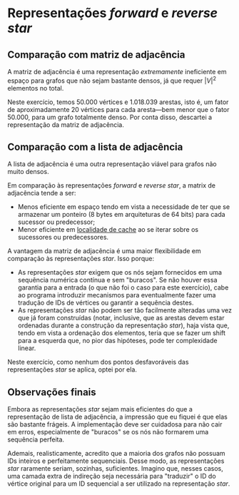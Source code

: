 # Representações _forward_ e _reverse_ _star_

## Comparação com matriz de adjacência

A matriz de adjacência é uma representação _extremamente_ ineficiente em espaço
para grafos que não sejam bastante densos, já que requer $|V|^2$ elementos no
total.

Neste exercício, temos 50.000 vértices e 1.018.039 arestas, isto é, um fator de
aproximadamente 20 vértices para cada aresta—bem menor que o fator 50.000, para
um grafo totalmente denso. Por conta disso, descartei a representação da matriz
de adjacência.

## Comparação com a lista de adjacência

A lista de adjacência é uma outra representação viável para grafos não muito
densos.

Em comparação às representações _forward_ e _reverse_ _star_, a matrix de
adjacência tende a ser:

- Menos eficiente em espaço tendo em vista a necessidade de ter que se armazenar
  um ponteiro (8 bytes em arquiteturas de 64 bits) para cada sucessor ou
  predecessor;
- Menor eficiente em [localidade de cache][locality] ao se iterar sobre os
  sucessores ou predecessores.

[locality]: https://en.wikipedia.org/wiki/Locality_of_reference

A vantagem da matriz de adjacência é uma maior flexibilidade em comparação às
representações _star_. Isso porque:

- As representações _star_ exigem que os nós sejam fornecidos em uma sequência
  numérica contínua e sem "buracos". Se não houver essa garantia para a entrada
  (o que não foi o caso para este exercício), cabe ao programa introduzir
  mecanismos para eventualmente fazer uma tradução de IDs de vértices ou
  garantir a sequência destes.
- As representações _star_ não podem ser tão facilmente alteradas uma vez que já
  foram construídas (notar, inclusive, que as arestas devem estar ordenadas
  durante a construção da representação _star_), haja vista que, tendo em vista
  a ordenação dos elementos, teria que se fazer um shift para a esquerda que, no
  pior das hipóteses, pode ter complexidade linear.

Neste exercício, como nenhum dos pontos desfavoráveis das representações _star_
se aplica, optei por ela.

## Observações finais

Embora as representações _star_ sejam mais eficientes do que a representação de
lista de adjacência, a impressão que eu fiquei é que elas são bastante frágeis.
A implementação deve ser cuidadosa para não cair em erros, especialmente de
"buracos" se os nós não formarem uma sequência perfeita.

Ademais, realisticamente, acredito que a maioria dos grafos não possuam IDs
inteiros e perfeitamente sequenciais. Desse modo, as representações _star_
raramente seriam, sozinhas, suficientes. Imagino que, nesses casos, uma camada
extra de indireção seja necessária para "traduzir" o ID do vértice original para
um ID sequencial a ser utilizado na representação _star_.
